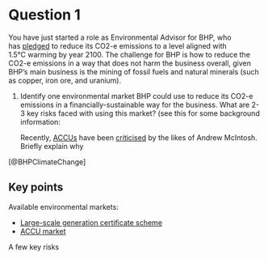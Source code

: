 # Question 1
You have just started a role as Environmental Advisor for BHP, who has [pledged](https://www.bhp.com/sustainability/climate-change/) to reduce its CO2-e emissions to a level aligned with 1.5°C warming by year 2100. The challenge for BHP is how to reduce the CO2-e emissions in a way that does not harm the business overall, given BHP’s main business is the mining of fossil fuels and natural minerals (such as copper, iron ore, and uranium). 

1.  Identify one environmental market BHP could use to reduce its CO2-e emissions in a financially-sustainable way for the business. What are 2-3 key risks faced with using this market? (see this for some background information:
    
	Recently, [ACCUs](Australian-carbon-credit-units.md) have been [criticised](https://www.theguardian.com/environment/2022/mar/23/australias-carbon-credit-scheme-largely-a-sham-says-whistleblower-who-tried-to-rein-it-in) by the likes of Andrew McIntosh. Briefly explain why

[@BHPClimateChange] 

## Key points
Available environmental markets:
- [Large-scale generation certificate scheme](large-scale-generation-certificates.md) 
- [ACCU market](Australian-carbon-credit-units.md)

A few key risks